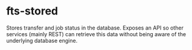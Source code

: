 fts-stored
==========
Stores transfer and job status in the database. Exposes an API so other services
(mainly REST) can retrieve this data without being aware of the underlying database
engine.

